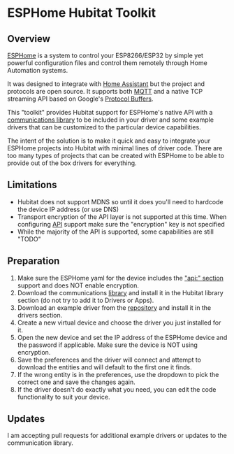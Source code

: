 # ESPHome Hubitat Toolkit

## Overview
[ESPHome](https://esphome.io/) is a system to control your ESP8266/ESP32 by simple yet powerful configuration files and control them remotely through Home Automation systems.

It was designed to integrate with [Home Assistant](https://www.home-assistant.io/) but the project and protocols are open source. It supports both [MQTT](https://mqtt.org/) and a native TCP streaming API based on Google's [Protocol Buffers](https://developers.google.com/protocol-buffers).

This "toolkit" provides Hubitat support for ESPHome's native API with a [communications library](ESPHome-API-Library.groovy) to be included in your driver and some example drivers that can be customized to the particular device capabilities.

The intent of the solution is to make it quick and easy to integrate your ESPHome projects into Hubitat with minimal lines of driver code. There are too many types of projects that can be created with ESPHome to be able to provide out of the box drivers for everything.

## Limitations
- Hubitat does not support MDNS so until it does you'll need to hardcode the device IP address (or use DNS)
- Transport encryption of the API layer is not supported at this time. When configuring [API](https://esphome.io/components/api.html) support make sure the "encryption" key is not specified
- While the majority of the API is supported, some capabilities are still "TODO"

## Preparation
1. Make sure the ESPHome yaml for the device includes the ["api:" section](https://esphome.io/components/api.html) support and does NOT enable encryption.
2. Download the communications [library](ESPHome-API-Library.groovy) and install it in the Hubitat library section (do not try to add it to Drivers or Apps).
3. Download an example driver from the [repository](https://github.com/bradsjm/hubitat-drivers/tree/main/ESPHome) and install it in the drivers section.
4. Create a new virtual device and choose the driver you just installed for it.
5. Open the new device and set the IP address of the ESPHome device and the password if applicable. Make sure the device is NOT using encryption.
6. Save the preferences and the driver will connect and attempt to download the entities and will default to the first one it finds.
7. If the wrong entity is in the preferences, use the dropdown to pick the correct one and save the changes again.
8. If the driver doesn't do exactly what you need, you can edit the code functionality to suit your device.

## Updates
I am accepting pull requests for additional example drivers or updates to the communication library.
